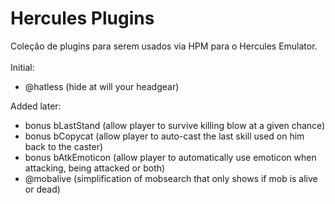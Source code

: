 Hercules Plugins
===========
Coleção de plugins para serem usados via HPM para o Hercules Emulator.<br/>
<br/>
Initial:<br/>
* @hatless (hide at will your headgear)<br/>

Added later:<br/>
* bonus bLastStand (allow player to survive killing blow at a given chance)<br/>
* bonus bCopycat (allow player to auto-cast the last skill used on him back to the caster)<br/>
* bonus bAtkEmoticon (allow player to automatically use emoticon when attacking, being attacked or both)<br/>
* @mobalive (simplification of mobsearch that only shows if mob is alive or dead)<br/>